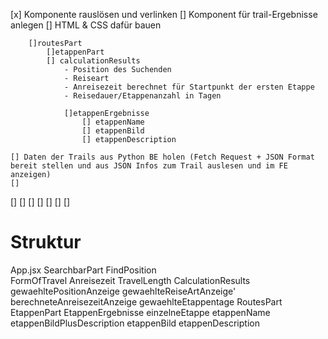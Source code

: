 [x] Komponente rauslösen und verlinken 
[] Komponent für trail-Ergebnisse anlegen
    [] HTML & CSS dafür bauen
    
        []routesPart
            []etappenPart 
            [] calculationResults
                - Position des Suchenden 
                - Reiseart
                - Anreisezeit berechnet für Startpunkt der ersten Etappe
                - Reisedauer/Etappenanzahl in Tagen

                []etappenErgebnisse
                    [] etappenName
                    [] etappenBild
                    [] etappenDescription
                    
    [] Daten der Trails aus Python BE holen (Fetch Request + JSON Format bereit stellen und aus JSON Infos zum Trail auslesen und im FE anzeigen)
    [] 
[]
[]
[]
[]
[]
[] 
[]


# Struktur 

App.jsx 
        SearchbarPart
            FindPosition     
            FormOfTravel
            Anreisezeit
            TravelLength
        CalculationResults
            gewaehltePositionAnzeige
            gewaehlteReiseArtAnzeige'
            berechneteAnreisezeitAnzeige
            gewaehlteEtappentage
        RoutesPart
            EtappenPart
                EtappenErgebnisse
                    einzelneEtappe
                    etappenName
                    etappenBildPlusDescription
                    etappenBild
                    etappenDescription